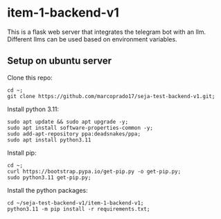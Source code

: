 # item-1-backend-v1

This is a flask web server that integrates the telegram bot with an llm. Different llms can be used based on environment variables.

## Setup on ubuntu server

Clone this repo:

```
cd ~;
git clone https://github.com/marcoprado17/seja-test-backend-v1.git;
```

Install python 3.11:

```
sudo apt update && sudo apt upgrade -y;
sudo apt install software-properties-common -y;
sudo add-apt-repository ppa:deadsnakes/ppa;
sudo apt install python3.11
```

Install pip:

```
cd ~;
curl https://bootstrap.pypa.io/get-pip.py -o get-pip.py;
sudo python3.11 get-pip.py;
```

Install the python packages:

```
cd ~/seja-test-backend-v1/item-1-backend-v1;
python3.11 -m pip install -r requirements.txt;
```